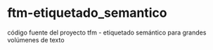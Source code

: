# ftm-etiquetado_semantico
código fuente del proyecto tfm - etiquetado semántico para grandes volúmenes de texto
